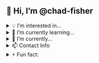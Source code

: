 <h2><b>👋 Hi, I’m @chad-fisher</b></h2>
<details>
    <summary>💡 I’m interested in...</summary>
    <p>    
    </p>
    sustainable agriculture, satellites, & machine learning!
    </details>
    <details>
        <summary>📗 I’m currently learning...</summary>
        <p>
        </p>
        spatial data science in R, HTML, and cluster analysis!
    </details>
    <details>
        <summary>🤝 I’m currently... </summary>
        <p>
        </p>
        doing part time GIS consulting on a regional tree protection plan, while I look for full-time roles. 
          <b><a href="https://www.linkedin.com/in/chad-fisher/" target="_blank">Check out my LinkedIn!</a></b>
    </details>
    <details>
        <summary>📫 Contact Info</summary>
        <p>
        </p>
        cefisher20@gmail.com or chad.fisher@tufts.edu
    </details>
    <details>
        <summary>⚡ Fun fact: </summary>
        I love to play <b><a href="https://www.wikihow.com/Play-Euchre" target="_blank">euchre!</a></b>
    </details>

<!---
chad-fisher/chad-fisher is a ✨ special ✨ repository because its `README.md` (this file) appears on your GitHub profile.
You can click the Preview link to take a look at your changes.
--->
